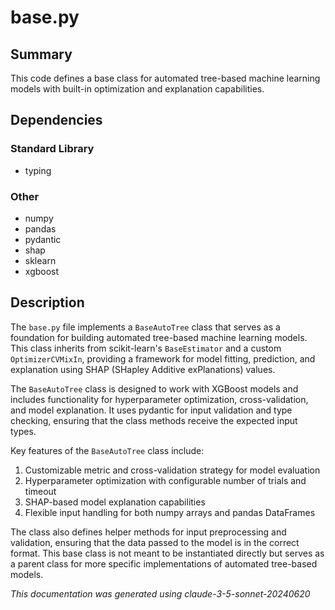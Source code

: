 # base.py

## Summary

This code defines a base class for automated tree-based machine learning models with built-in optimization and explanation capabilities.

## Dependencies

### Standard Library
- typing

### Other
- numpy
- pandas
- pydantic
- shap
- sklearn
- xgboost

## Description

The `base.py` file implements a `BaseAutoTree` class that serves as a foundation for building automated tree-based machine learning models. This class inherits from scikit-learn's `BaseEstimator` and a custom `OptimizerCVMixIn`, providing a framework for model fitting, prediction, and explanation using SHAP (SHapley Additive exPlanations) values.

The `BaseAutoTree` class is designed to work with XGBoost models and includes functionality for hyperparameter optimization, cross-validation, and model explanation. It uses pydantic for input validation and type checking, ensuring that the class methods receive the expected input types.

Key features of the `BaseAutoTree` class include:
1. Customizable metric and cross-validation strategy for model evaluation
2. Hyperparameter optimization with configurable number of trials and timeout
3. SHAP-based model explanation capabilities
4. Flexible input handling for both numpy arrays and pandas DataFrames

The class also defines helper methods for input preprocessing and validation, ensuring that the data passed to the model is in the correct format. This base class is not meant to be instantiated directly but serves as a parent class for more specific implementations of automated tree-based models.

*This documentation was generated using claude-3-5-sonnet-20240620*
